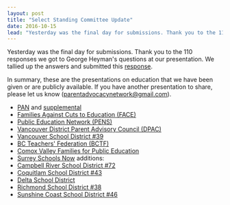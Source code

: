 ```yaml
---
layout: post
title: "Select Standing Committee Update"
date: 2016-10-15
lead: "Yesterday was the final day for submissions. Thank you to the 110 responses we got to George Heyman's questions at our presentation. We tallied up the answers and submitted this response."
---
```


Yesterday was the final day for submissions. Thank you to the 110 responses we got to George Heyman's questions at our presentation. We tallied up the answers and submitted this [response](/downloads/pan_response_to_questions_on_notice_select_standing_committee_oct_2016[1].pdf).

In summary, these are the presentations on education that we have been given or are publicly available. If you have another presentation to share, please let us know ([parentadvocacynetwork@gmail.com](mailto:parentadvocacynetwork@gmail.com)).
* [PAN](/downloads/pan_presentation_to_the_ssc_sept_19_2016_endnotes.pdf) and [supplemental](/downloads/pan_response_to_questions_on_notice_select_standing_committee_oct_2016[1].pdf)
* [Families Against Cuts to Education (FACE)](/downloads/facesubmission-final.pdf)
* [Public Education Network (PENS)](/downloads/pens_presentation_to_ssc_for_budget_2017.pdf)
* [Vancouver District Parent Advisory Council (DPAC)](https://docs.google.com/document/d/1aDB_5ibXX8UygJwW5BFdpbVuTk0IiXZ7IWcyS6fr5OA/pub)
* [Vancouver School District #39](http://www.vsb.bc.ca/sites/default/files/publications/16Sept_BC-Select-Standing-Committee-Submission.pdf)
* [BC Teachers' Federation (BCTF)](https://bctf.ca/uploadedFiles/Public/Publications/Briefs/EducationFundingBrief2016.pdf)
* [Comox Valley Families for Public Education](/downloads/cvfpe_submission_to_select_standing_committee_on_finance_-_oct_2016.pdf)
* [Surrey Schools Now](http://www.southnewtoncommunity.com/uploads/2/1/2/0/2120305/select_standing_committee_on_finance_and_government_services.pdf)
additions:
* [Campbell River School District #72](https://dsweb.bcsta.org/docushare/dsweb/Get/Document-80991/2016-10-6%20SWilson%20SD72%2c%20to%20MOE%20Select%20Standing%20Committee%20on%20Fin%20--%20re%20Budget%202017%20Consideration.pdf)
* [Coquitlam School District #43](https://dsweb.bcsta.org/docushare/dsweb/Get/Document-80750/2016-09-23%20JS%20KC%20SD43%2c%20to%20SSC%20Letter--%20re%20On%20Finance%20GovtServices.FINAL.pdf)
* [Delta School District](https://dsweb.bcsta.org/docushare/dsweb/Get/Document-80820/2016-10-14%20LDixon%20SD37%2c%20to%20Select%20Standing%20Committee%20Submission.pdf)
* [Richmond School District #38](https://dsweb.bcsta.org/docushare/dsweb/Get/Document-80774/2016-09-21%20DT%20AK%20RM%20SH%20DF%20JC%2c%20SD38%20to%20SSC%20FandGS--re%20%20K-12%20Ed%20needs%20.pdf)
* [Sunshine Coast School District #46](https://dsweb.bcsta.org/docushare/dsweb/Get/Document-80783/2016-10-06%20BBaxter%2c%20SD46%20to%20SSCFGS%20re--Budget-2017.pdf)